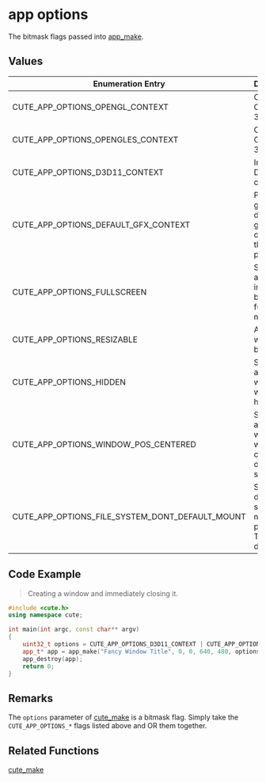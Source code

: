 # app options

The bitmask flags passed into [app_make](https://github.com/RandyGaul/cute_framework/blob/master/docs/app/app_make.md).

## Values

Enumeration Entry | Description
--- | ---
CUTE_APP_OPTIONS_OPENGL_CONTEXT | Creates an Open GL 3.3 context.
CUTE_APP_OPTIONS_OPENGLES_CONTEXT | Creates an Open GL ES 3.0 context.
CUTE_APP_OPTIONS_D3D11_CONTEXT | Initializes a DirectX 11 context.
CUTE_APP_OPTIONS_DEFAULT_GFX_CONTEXT | Picks a good default graphics context for the given platform.
CUTE_APP_OPTIONS_FULLSCREEN | Starts the application in borderless full-screen mode.
CUTE_APP_OPTIONS_RESIZABLE | Allows the window to be resized.
CUTE_APP_OPTIONS_HIDDEN | Starts the application with the window hidden.
CUTE_APP_OPTIONS_WINDOW_POS_CENTERED | Starts the application with the window centered on the screen.
CUTE_APP_OPTIONS_FILE_SYSTEM_DONT_DEFAULT_MOUNT | Skips the default file system mount point. See TODO for details.

## Code Example


> Creating a window and immediately closing it.

```cpp
#include <cute.h>
using namespace cute;

int main(int argc, const char** argv)
{
	uint32_t options = CUTE_APP_OPTIONS_D3D11_CONTEXT | CUTE_APP_OPTIONS_WINDOW_POS_CENTERED;
	app_t* app = app_make("Fancy Window Title", 0, 0, 640, 480, options, argv[0]);
	app_destroy(app);
	return 0;
}
```

## Remarks

The `options` parameter of [cute_make](https://github.com/RandyGaul/cute_framework/blob/master/docs/window/cute_make.md) is a bitmask flag. Simply take the `CUTE_APP_OPTIONS_*` flags listed above and OR them together.

## Related Functions

[cute_make](https://github.com/RandyGaul/cute_framework/tree/master/docs/window/cute_make.md)
